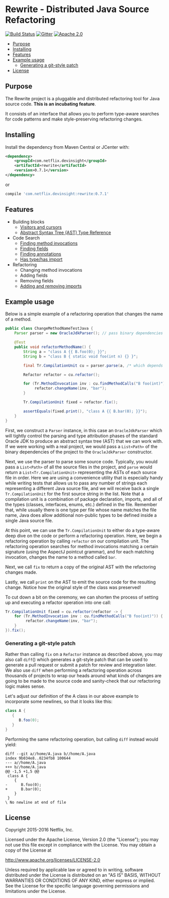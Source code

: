 # Rewrite - Distributed Java Source Refactoring

[![Build Status](https://travis-ci.org/Netflix/rewrite.svg?branch=master)](https://travis-ci.org/Netflix/rewrite)
[![Gitter](https://badges.gitter.im/Join%20Chat.svg)](https://gitter.im/Netflix/rewrite?utm_source=badge&utm_medium=badge&utm_campaign=pr-badge)
[![Apache 2.0](https://img.shields.io/github/license/Netflix/rewrite.svg)](http://www.apache.org/licenses/LICENSE-2.0)

- [Purpose](#purpose)
- [Installing](#installing)
- [Features](#features)
- [Example usage](#example-usage)
  - [Generating a git-style patch](#generating-a-git-style-patch)
- [License](#license)

## Purpose

The Rewrite project is a pluggable and distributed refactoring tool for Java source code.  **This is an incubating feature**.

It consists of an interface that allows you to perform type-aware searches for code patterns and make style-preserving refactoring changes.

## Installing

Install the dependency from Maven Central or JCenter with:

```xml
<dependency>
    <groupId>com.netflix.devinsight</groupId>
    <artifactId>rewrite</artifactId>
    <version>0.7.1</version>
</dependency>
```

or

```groovy
compile 'com.netflix.devinsight:rewrite:0.7.1'
```

## Features

* Building blocks
  - [Visitors and cursors](https://github.com/Netflix/rewrite/wiki/Visitors-and-Cursors)
  - [Abstract Syntax Tree (AST) Type Reference](https://github.com/Netflix/rewrite/wiki/Abstract-Syntax-Tree-(AST)-Type-Reference)
* Code Search
  - [Finding method invocations](https://github.com/Netflix/rewrite/wiki/Finding-Method-Invocations)
  - [Finding fields](https://github.com/Netflix/rewrite/wiki/Finding-Fields)
  - [Finding annotations](https://github.com/Netflix/rewrite/wiki/Finding-Annotations)
  - [Has type/has import](https://github.com/Netflix/rewrite/wiki/Has-Type-and-Has-Import)
* Refactoring
  - Changing method invocations
  - Adding fields
  - Removing fields
  - [Adding and removing imports](https://github.com/Netflix/rewrite/wiki/Adding-and-Removing-Imports)

## Example usage

Below is a simple example of a refactoring operation that changes the name of a method.

```java
public class ChangeMethodNameTestJava {
    Parser parser = new OracleJdkParser(); // pass binary dependencies to this constructor on a real project

    @Test
    public void refactorMethodName() {
        String a = "class A {{ B.foo(0); }}";
        String b = "class B { static void foo(int n) {} }";

        final Tr.CompilationUnit cu = parser.parse(a, /* which depends on */ b);

        Refactor refactor = cu.refactor();

        for (Tr.MethodInvocation inv : cu.findMethodCalls("B foo(int)")) {
             refactor.changeName(inv, "bar");
        }

        Tr.CompilationUnit fixed = refactor.fix();

        assertEquals(fixed.print(), "class A {{ B.bar(0); }}");
    }
}
```

First, we construct a `Parser` instance, in this case an `OracleJdkParser` which will tightly control the parsing and type attribution phases of the standard
Oracle JDK to produce an abstract syntax tree (AST) that we can work with. If we were working with a real project, we would pass a `List<Path>` of the binary
dependencies of the project to the `OracleJdkParser` constructor.

Next, we use the parser to parse some source code. Typically, you would pass a `List<Path>` of all the source files in the project, and `parse` would return
a `List<Tr.CompilationUnit>` representing the ASTs of each source file in order. Here we are using a convenience utility that is especially handy while writing
tests that allows us to pass any number of strings each representing a different Java source file, and we will receive back a single `Tr.CompilationUnit` for the first
source string in the list. Note that a compilation unit is a combination of package declaration, imports, and all of the types (classes, interfaces, enums, etc.) defined
in the file. Remember that, while usually there is one type per file whose name matches the file name, Java does allow additional non-public types to be defined inside
a single Java source file.

At this point, we can use the `Tr.CompilationUnit` to either do a type-aware deep dive on the code or perform a refactoring operation. Here, we begin a refactoring
operation by calling `refactor` on our compilation unit. The refactoring operation searches for method invocations matching a certain signature (using the AspectJ pointcut grammar),
and for each matching invocation, changes the name to a method called `bar`.

Next, we call `fix` to return a copy of the original AST with the refactoring changes made.

Lastly, we call `print` on the AST to emit the source code for the resulting change. Notice how the original style of the class was preserved!

To cut down a bit on the ceremony, we can shorten the process of setting up and executing a refactor operation into one call:

```java
Tr.CompilationUnit fixed = cu.refactor(refactor -> {
    for (Tr.MethodInvocation inv : cu.findMethodCalls("B foo(int)")) {
         refactor.changeName(inv, "bar");
    }
}).fix();
```

### Generating a git-style patch

Rather than calling `fix` on a `Refactor` instance as described above, you may also call `diff`() which generates a git-style patch that can be used to generate
a pull request or submit a patch for review and integration later. We also use `diff` when performing a refactoring operation across thousands of projects to wrap
our heads around what kinds of changes are going to be made to the source code and sanity-check that our refactoring logic makes sense.

Let's adjust our definition of the A class in our above example to incorporate some newlines, so that it looks like this:

```java
class A {
   {
      B.foo(0);
   }
}
```

Performing the same refactoring operation, but calling `diff` instead would yield:

```text
diff --git a//home/A.java b//home/A.java
index 9b034e8..0234fb8 100644
--- a//home/A.java
+++ b//home/A.java
@@ -1,5 +1,5 @@
 class A {
    {
-      B.foo(0);
+      B.bar(0);
    }
 }
\ No newline at end of file
```

## License

Copyright 2015-2016 Netflix, Inc.

Licensed under the Apache License, Version 2.0 (the "License");
you may not use this file except in compliance with the License.
You may obtain a copy of the License at

<http://www.apache.org/licenses/LICENSE-2.0>

Unless required by applicable law or agreed to in writing, software
distributed under the License is distributed on an "AS IS" BASIS,
WITHOUT WARRANTIES OR CONDITIONS OF ANY KIND, either express or implied.
See the License for the specific language governing permissions and
limitations under the License.
